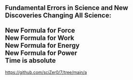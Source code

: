Fundamental Errors in Science and New Discoveries Changing All Science:<br>
<br>
New Formula for Force<br>
New Formula for Work<br>
New Formula for Energy<br>
New Formula for Power<br>
Time is absolute<br>
---
https://github.com/sciZer0/7/tree/main/a

<p>&nbsp</p>



